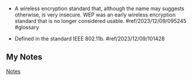 - A wireless encryption standard that, although the name may suggests otherwise, is very insecure. WEP was an early wireless encryption standard that is no longer considered usable. #ref/2023/12/09/095245 #glossary

- Defined in the standard IEEE 802.11b. #ref/2023/12/09/101428
## My Notes
[Notes](mynotes/wep-notes.md)
